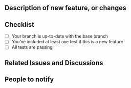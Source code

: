 <!--
Use the following format for your Pull Request title:

{Issue ID}: {Description of change}
-->

## Description of new feature, or changes
<!-- What exactly does this PR do? -->

## Checklist

- [ ] Your branch is up-to-date with the base branch
- [ ] You've included at least one test if this is a new feature
- [ ] All tests are passing

## Related Issues and Discussions
<!-- Link related issues here to automatically close them when PR is merged -->
<!-- E.g. "Fixes #12" -->

## People to notify
<!-- Please @mention relevant people here: -->
